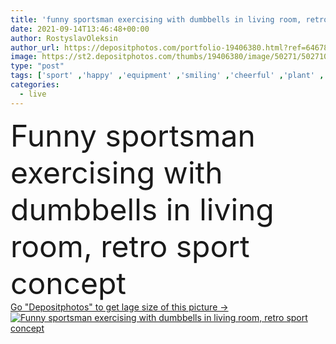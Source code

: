 ```yaml
---
title: 'funny sportsman exercising with dumbbells in living room, retro sport concept'
date: 2021-09-14T13:46:48+00:00
author: RostyslavOleksin
author_url: https://depositphotos.com/portfolio-19406380.html?ref=64678756
image: https://st2.depositphotos.com/thumbs/19406380/image/50271/502710778/api_thumb_450.jpg?forcejpeg=true
type: "post"
tags: ['sport' ,'happy' ,'equipment' ,'smiling' ,'cheerful' ,'plant' ,'caucasian' ,'healthy' ,'man' ,'picture' ,'retro' ,'funny' ,'emotion' ,'concept' ,'interior' ,'home' ,'telephone' ,'weight' ,'body' ,'joyful' ,'fitness' ,'indoors' ,'exercise' ,'sportsman' ,'lift' ,'eyeglasses' ,'athlete' ,'outfit' ,'handsome' ,'positive' ,'pleased' ,'training' ,'sofa' ,'dumbbells' ,'strengthen' ,'sportswear' ,'headband' ,'wristbands' ,'Landline' ,'copy space' ,'one person' ,'young adult' ,'Living Room' ,'Physical Activity' ,'retro television' ]
categories: 
  - live
---
```

<div aling="center">
            <font size="60"> Funny sportsman exercising with dumbbells in living room, retro sport concept</font>   
</div>
<div>
    <a href='https://st2.depositphotos.com/thumbs/19406380/image/50271/502710778/api_thumb_450.jpg?forcejpeg=true?ref=64678756' target=_blank > Go "Depositphotos" to get lage size of this picture ->
        <img href='https://st2.depositphotos.com/thumbs/19406380/image/50271/502710778/api_thumb_450.jpg?forcejpeg=true?ref=64678756' src='https://st2.depositphotos.com/19406380/50271/i/950/depositphotos_502710778-stock-photo-funny-sportsman-exercising-dumbbells-living.jpg?forcejpeg=true' alt='Funny sportsman exercising with dumbbells in living room, retro sport concept' >
    </a>
</div>
